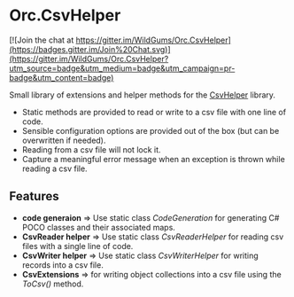 Orc.CsvHelper
=================

[![Join the chat at https://gitter.im/WildGums/Orc.CsvHelper](https://badges.gitter.im/Join%20Chat.svg)](https://gitter.im/WildGums/Orc.CsvHelper?utm_source=badge&utm_medium=badge&utm_campaign=pr-badge&utm_content=badge)

Small library of extensions and helper methods for the [CsvHelper](http://joshclose.github.io/CsvHelper) library.

- Static methods are provided to read or write to a csv file with one line of code.
- Sensible configuration options are provided out of the box (but can be overwritten if needed).
- Reading from a csv file will not lock it.
- Capture a meaningful error message when an exception is thrown while reading a csv file. 

Features
----------

- **code generaion** => Use static class *CodeGeneration* for generating C# POCO classes and their associated maps.
- **CsvReader helper** => Use static class *CsvReaderHelper* for reading csv files with a single line of code.
- **CsvWriter helper** => Use static class *CsvWriterHelper* for writing records into a csv file.
- **CsvExtensions** => for writing object collections into a csv file using the *ToCsv()* method.
